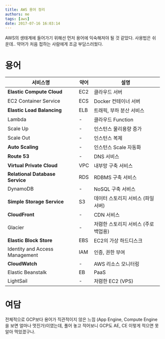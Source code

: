 ```yaml
---
title: AWS 용어 정리
authors: me
tags: [aws]
date: 2017-07-16 16:03:14
---
```


AWS의 생태계에 들어가기 위해선 먼저 용어에 익숙해져야 될 것 같았다.
사용법은 쉬운데.. 약어가 처음 접하는 사람에게 조금 부담스러웠다.

# 용어

| 서비스명                        | 약어 | 설명                                 |
| ------------------------------- | ---- | ------------------------------------ |
| **Elastic Compute Cloud**       | EC2  | 클라우드 서버                        |
| EC2 Container Service           | ECS  | Docker 컨테이너 서버                 |
| **Elastic Load Balancing**      | ELB  | 트래픽, 부하 분산 서비스             |
| Lambda                          | -    | 클라우드 Function                    |
| Scale Up                        | -    | 인스턴스 물리용량 증가               |
| Scale Out                       | -    | 인스턴스 복제                        |
| **Auto Scaling**                | -    | 인스턴스 Scale 자동화                |
| **Route 53**                    | -    | DNS 서비스                           |
| **Virtual Private Cloud**       | VPC  | 내부망 구축 서비스                   |
| **Relational Database Service** | RDS  | RDBMS 구축 서비스                    |
| DynamoDB                        | -    | NoSQL 구축 서비스                    |
| **Simple Storage Service**      | S3   | 데이터 스토리지 서비스 (파일서버)    |
| **CloudFront**                  | -    | CDN 서비스                           |
| Glacier                         | -    | 저렴한 스토리지 서비스 (주로 백업용) |
| **Elastic Block Store**         | EBS  | EC2의 가상 하드디스크                |
| Identity and Access Management  | IAM  | 인증, 권한 부여                      |
| **CloudWatch**                  | -    | AWS 리소스 모니터링                  |
| Elastic Beanstalk               | EB   | PaaS                                 |
| LightSail                       | -    | 저렴한 EC2 (VPS)                     |

# 여담

전체적으로 GCP보다 용어가 직관적이지 않은 느낌 (App Engine, Compute Engine을 보면 얼마나 멋진가)이였는데, 풀어 놓고 적어보니 GCP도 AE, CE 이렇게 적으면 못 알아 먹었겠구나.
